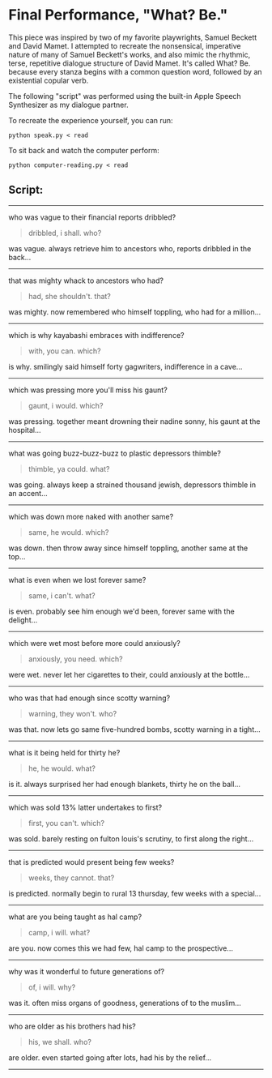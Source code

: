 # Final Performance, "What? Be."

This piece was inspired by two of my favorite playwrights, Samuel Beckett and David Mamet. I attempted to recreate the nonsensical, imperative nature of many of Samuel Beckett's works, and also mimic the rhythmic, terse, repetitive dialogue structure of David Mamet.  It's called What? Be. because every stanza begins with a common question word, followed by an existential copular verb.

The following "script" was performed using the built-in Apple Speech Synthesizer as my dialogue partner.

To recreate the experience yourself, you can run:

    python speak.py < read

To sit back and watch the computer perform:

    python computer-reading.py < read

## Script:

***
who was vague to their financial reports dribbled?

>dribbled, i shall. who?

was vague. always retrieve him to ancestors who, reports dribbled in the back...
****
that was mighty whack to ancestors who had?

>had, she shouldn't. that?

was mighty. now remembered  who himself toppling, who had for a million...
***
which is why kayabashi embraces with indifference?

>with, you can. which?

is why. smilingly said  himself forty gagwriters, indifference in a cave...
***
which was pressing more you'll miss his gaunt?

>gaunt, i would. which?

was pressing. together meant drowning their nadine sonny, his gaunt at the hospital...
***
what was going buzz-buzz-buzz to plastic depressors thimble?

>thimble, ya could. what?

was going. always keep a strained thousand jewish, depressors thimble in an accent...
***
which was down more naked with another same?

>same, he would. which?

was down. then throw away since himself toppling, another same at the top...
***
what is even when we lost forever same?

>same, i can't. what?

is even. probably see him enough we'd been, forever same with the delight...
***
which were wet most before more could anxiously?

>anxiously, you need. which?

were wet. never let her cigarettes to their, could anxiously at the bottle...
***
who was that had enough since scotty warning?

>warning, they won't. who?

was that. now lets go same five-hundred bombs, scotty warning in a tight...
***
what is it being held for thirty he?

>he, he would. what?

is it. always surprised her had enough blankets, thirty he on the ball...
***
which was sold 13% latter undertakes to first?

>first, you can't. which?

was sold. barely resting on fulton louis's scrutiny, to first along the right...
***
that is predicted would present being few weeks?

>weeks, they cannot. that?

is predicted. normally begin to rural 13 thursday, few weeks with a special...
***
what are you being taught as hal camp?

>camp, i will. what?

are you. now comes this we had few, hal camp to the prospective...
***

why was it wonderful to future generations of?

>of, i will. why?

was it. often miss  organs of goodness, generations of to the muslim...
***
who are older as his brothers had his?

>his, we shall. who?

are older. even started  going after lots, had his by the relief...
***